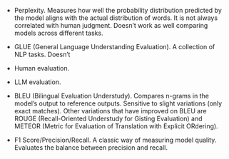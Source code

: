 - Perplexity. Measures how well the probability distribution predicted by the model aligns with the actual distribution of words. It is not always correlated with human judgment. Doesn’t work as well comparing models across different tasks.

- GLUE (General Language Understanding Evaluation). A collection of NLP tasks. Doesn’t

- Human evaluation.

- LLM evaluation.

- BLEU (Bilingual Evaluation Understudy). Compares n-grams in the model’s output to reference outputs. Sensitive to slight variations (only exact matches). Other variations that have improved on BLEU are ROUGE (Recall-Oriented Understudy for Gisting Evaluation) and METEOR (Metric for Evaluation of Translation with Explicit ORdering).

- F1 Score/Precision/Recall. A classic way of measuring model quality. Evaluates the balance between precision and recall.
